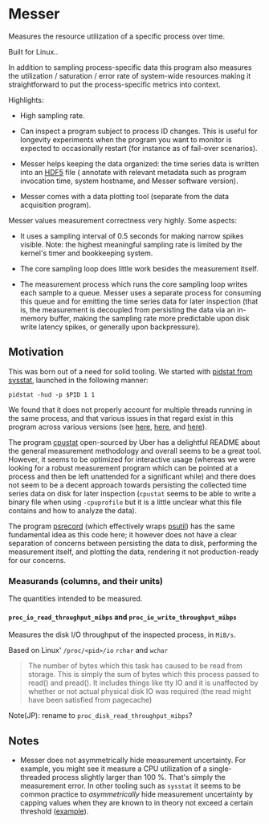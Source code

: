 # Messer

Measures the resource utilization of a specific process over time.

Built for Linux..

In addition to sampling process-specific data this program also measures the
utilization / saturation / error rate of system-wide resources making it
straightforward to put the process-specific metrics into context.

Highlights:

- High sampling rate.

- Can inspect a program subject to process ID changes. This is useful for
  longevity experiments when the program you want to monitor is expected to
  occasionally restart (for instance as of fail-over scenarios).

- Messer helps keeping the data organized: the time series data is written into
  an [HDF5](https://en.wikipedia.org/wiki/Hierarchical_Data_Format) file (
  annotate with relevant metadata such as program invocation time, system
  hostname, and Messer software version).

- Messer comes with a data plotting tool (separate from the data acquisition
  program).

Messer values measurement correctness very highly. Some aspects:

- It uses a sampling interval of 0.5 seconds for making narrow spikes visible.
  Note: the highest meaningful sampling rate is limited by the kernel's timer
  and bookkeeping system.

- The core sampling loop does little work besides the measurement itself.

- The measurement process which runs the core sampling loop writes each sample
  to a queue. Messer uses a separate process for consuming this queue and for
  emitting the time series data for later inspection (that is, the measurement
  is decoupled from persisting the data via an in-memory buffer, making the
  sampling rate more predictable upon disk write latency spikes, or generally
  upon backpressure).

## Motivation

This was born out of a need for solid tooling. We started with [pidstat from
sysstat](https://github.com/sysstat/sysstat/blob/master/pidstat.c), launched in
the following manner:

```
pidstat -hud -p $PID 1 1
```

We found that it does not properly account for multiple threads running in the
same process, and that various issues in that regard exist in this program
across various versions (see
[here](https://github.com/sysstat/sysstat/issues/73#issuecomment-349946051),
[here](https://github.com/sysstat/sysstat/commit/52977c479), and
[here](https://github.com/sysstat/sysstat/commit/a63e87996)).

The program [cpustat](https://github.com/uber-common/cpustat) open-sourced by
Uber has a delightful README about the general measurement methodology and
overall seems to be a great tool. However, it seems to be optimized for
interactive usage (whereas we were looking for a robust measurement program
which can be pointed at a process and then be left unattended for a significant
while) and there does not seem to be a decent approach towards persisting the
collected time series data on disk for later inspection (`cpustat` seems to be
able to write a binary file when using `-cpuprofile` but it is a little unclear
what this file contains and how to analyze the data).

The program [psrecord](https://github.com/astrofrog/psrecord) (which effectively
wraps [psutil](https://psutil.readthedocs.io/en/latest/)) has the same
fundamental idea as this code here; it however does not have a clear separation
of concerns between persisting the data to disk, performing the measurement
itself, and plotting the data, rendering it not production-ready for our
concerns.


### Measurands (columns, and their units)

The quantities intended to be measured.

#### `proc_io_read_throughput_mibps` and `proc_io_write_throughput_mibps`

Measures the disk I/O throughput of the inspected process, in `MiB/s`.

Based on Linux' `/proc/<pid>/io` `rchar` and `wchar`

> The number of bytes which this task has caused to be read from storage. This
> is simply the sum of bytes which this process passed to read() and pread().
> It includes things like tty IO and it is unaffected by whether or not actual
> physical disk IO was required (the read might have been satisfied from
> pagecache)

Note(JP): rename to `proc_disk_read_throughput_mibps`?

## Notes

- Messer does not asymmetrically hide measurement uncertainty. For example, you
  might see it measure a CPU utilization of a single-threaded process slightly
  larger than 100 %. That's simply the measurement error. In other tooling such
  as `sysstat` it seems to be common practice to _asymmetrically_ hide
  measurement uncertainty by capping values when they are known to in theory not
  exceed a certain threshold
  ([example](https://github.com/sysstat/sysstat/commit/52977c479d3de1cb2535f896273d518326c26722)).
